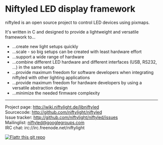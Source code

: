 Niftyled LED display framework
==============================

niftyled is an open source project to control LED devices using pixmaps.

It's written in C and designed to provide a lightweight and versatile
framework to... 

* ...create new light setups quickly
* ...scale - so big setups can be created with least hardware effort
* ...support a wide range of hardware
* ...combine different LED hardware and different interfaces (USB, RS232, ...) in the same setup
* ...provide maximum freedom for software developers when integrating niftyled with other lighting applications
* ...provide maximum freedom for hardware developers by using a versatile abstraction design
* ...minimize the needed firmware complexity


------------------------------------------------------------------------------

Project page:	http://wiki.niftylight.de/libniftyled  
Sourcecode:	http://github.com/niftylight/niftyled  
Issue tracker:	http://github.com/niftylight/niftyled/issues  
Mailinglist:	niftyled@googlegroups.com  
IRC chat:	irc://irc.freenode.net/niftylight   

[![Flattr this git repo](http://api.flattr.com/button/flattr-badge-large.png)](https://flattr.com/thing/1345750/niftyled)

